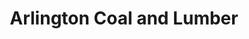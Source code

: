---
title: "Arlington Coal and Lumber"
url: /arlington/arlington-coal-and-lumber/
shop: Baustoffe
---